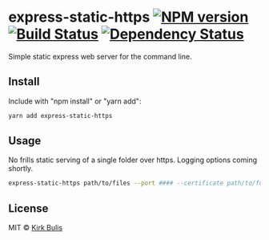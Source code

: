 # express-static-https [![NPM version][npm-image]][npm-url] [![Build Status][travis-image]][travis-url] [![Dependency Status][daviddm-image]][daviddm-url]
Simple static express web server for the command line.

## Install
Include with "npm install" or "yarn add":

```bash
yarn add express-static-https
```

## Usage

No frills static serving of a single folder over https. Logging options coming shortly.

```bash
express-static-https path/to/files --port #### --certificate path/to/fullchain.pem --key path/to/privatekey.pem
```

## License

MIT © [Kirk Bulis](http://github.com/kbulis)

[npm-image]: https://badge.fury.io/js/express-static-https.svg
[npm-url]: https://npmjs.org/package/express-static-https
[travis-image]: https://travis-ci.org/kbulis/express-static-https.svg?branch=master
[travis-url]: https://travis-ci.org/kbulis/express-static-https
[daviddm-image]: https://david-dm.org/kbulis/express-static-https.svg?theme=shields.io
[daviddm-url]: https://david-dm.org/kbulis/express-static-https
